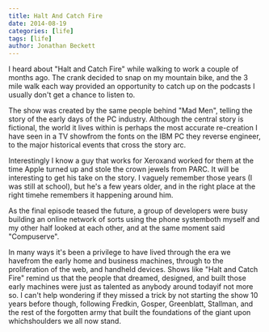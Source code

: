```yaml
---
title: Halt And Catch Fire
date: 2014-08-19
categories: [life]
tags: [life]
author: Jonathan Beckett
---
```


I heard about "Halt and Catch Fire" while walking to work a couple of months ago. The crank decided to snap on my mountain bike, and the 3 mile walk each way provided an opportunity to catch up on the podcasts I usually don't get a chance to listen to.

The show was created by the same people behind "Mad Men", telling the story of the early days of the PC industry. Although the central story is fictional, the world it lives within is perhaps the most accurate re-creation I have seen in a TV showfrom the fonts on the IBM PC they reverse engineer, to the major historical events that cross the story arc.

Interestingly I know a guy that works for Xeroxand worked for them at the time Apple turned up and stole the crown jewels from PARC. It will be interesting to get his take on the story. I vaguely remember those years (I was still at school), but he's a few years older, and in the right place at the right timehe remembers it happening around him.

As the final episode teased the future, a group of developers were busy building an online network of sorts using the phone systemboth myself and my other half looked at each other, and at the same moment said "Compuserve".

In many ways it's been a privilege to have lived through the era we havefrom the early home and business machines, through to the proliferation of the web, and handheld devices. Shows like "Halt and Catch Fire" remind us that the people that dreamed, designed, and built those early machines were just as talented as anybody around todayif not more so. I can't help wondering if they missed a trick by not starting the show 10 years before though, following Fredkin, Gosper, Greenblatt, Stallman, and the rest of the forgotten army that built the foundations of the giant upon whichshoulders we all now stand.